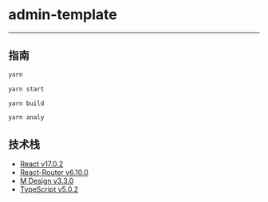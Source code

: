 # admin-template

---

## 指南

```bash
yarn

yarn start

yarn build

yarn analy
```

## 技术栈

- [React v17.0.2](https://reactjs.org/)
- [React-Router v6.10.0](https://reactrouter.com/en/6.10.0/)
- [M Design v3.3.0](https://mui.meetsocial.cn/)
- [TypeScript v5.0.2](https://www.typescriptlang.org/)

